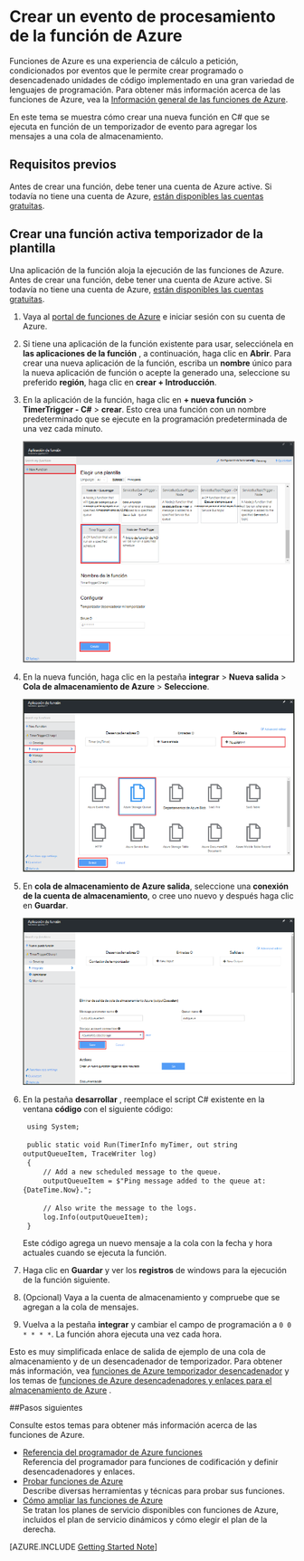 <properties
   pageTitle="Crear un evento en función de procesamiento | Microsoft Azure"
   description="Use funciones de Azure crear una función de C# que se ejecuta de acuerdo con un temporizador de evento."
   services="functions"
   documentationCenter="na"
   authors="ggailey777"
   manager="erikre"
   editor=""
   tags=""
   />

<tags
   ms.service="functions"
   ms.devlang="multiple"
   ms.topic="get-started-article"
   ms.tgt_pltfrm="multiple"
   ms.workload="na"
   ms.date="09/25/2016"
   ms.author="glenga"/>
   
# <a name="create-an-event-processing-azure-function"></a>Crear un evento de procesamiento de la función de Azure

Funciones de Azure es una experiencia de cálculo a petición, condicionados por eventos que le permite crear programado o desencadenado unidades de código implementado en una gran variedad de lenguajes de programación. Para obtener más información acerca de las funciones de Azure, vea la [Información general de las funciones de Azure](functions-overview.md).

En este tema se muestra cómo crear una nueva función en C# que se ejecuta en función de un temporizador de evento para agregar los mensajes a una cola de almacenamiento. 

## <a name="prerequisites"></a>Requisitos previos 

Antes de crear una función, debe tener una cuenta de Azure active. Si todavía no tiene una cuenta de Azure, [están disponibles las cuentas gratuitas](https://azure.microsoft.com/free/).

## <a name="create-a-timer-triggered-function-from-the-template"></a>Crear una función activa temporizador de la plantilla

Una aplicación de la función aloja la ejecución de las funciones de Azure. Antes de crear una función, debe tener una cuenta de Azure active. Si todavía no tiene una cuenta de Azure, [están disponibles las cuentas gratuitas](https://azure.microsoft.com/free/). 

1. Vaya al [portal de funciones de Azure](https://functions.azure.com/signin) e iniciar sesión con su cuenta de Azure.

2. Si tiene una aplicación de la función existente para usar, selecciónela en **las aplicaciones de la función** , a continuación, haga clic en **Abrir**. Para crear una nueva aplicación de la función, escriba un **nombre** único para la nueva aplicación de función o acepte la generado una, seleccione su preferido **región**, haga clic en **crear + Introducción**. 

3. En la aplicación de la función, haga clic en **+ nueva función** > **TimerTrigger - C#** > **crear**. Esto crea una función con un nombre predeterminado que se ejecute en la programación predeterminada de una vez cada minuto. 

    ![Cree una nueva función cronómetro desencadenadas](./media/functions-create-an-event-processing-function/functions-create-new-timer-trigger.png)

4. En la nueva función, haga clic en la pestaña **integrar** > **Nueva salida** > **Cola de almacenamiento de Azure** > **Seleccione**.

    ![Cree una nueva función cronómetro desencadenadas](./media/functions-create-an-event-processing-function/functions-create-storage-queue-output-binding.png)

5. En **cola de almacenamiento de Azure salida**, seleccione una **conexión de la cuenta de almacenamiento**, o cree uno nuevo y después haga clic en **Guardar**. 

    ![Cree una nueva función cronómetro desencadenadas](./media/functions-create-an-event-processing-function/functions-create-storage-queue-output-binding-2.png)

6. En la pestaña **desarrollar** , reemplace el script C# existente en la ventana **código** con el siguiente código:

        using System;
        
        public static void Run(TimerInfo myTimer, out string outputQueueItem, TraceWriter log)
        {
            // Add a new scheduled message to the queue.
            outputQueueItem = $"Ping message added to the queue at: {DateTime.Now}.";
            
            // Also write the message to the logs.
            log.Info(outputQueueItem);
        }

    Este código agrega un nuevo mensaje a la cola con la fecha y hora actuales cuando se ejecuta la función.

7. Haga clic en **Guardar** y ver los **registros** de windows para la ejecución de la función siguiente.

8. (Opcional) Vaya a la cuenta de almacenamiento y compruebe que se agregan a la cola de mensajes.

9. Vuelva a la pestaña **integrar** y cambiar el campo de programación a `0 0 * * * *`. La función ahora ejecuta una vez cada hora. 

Esto es muy simplificada enlace de salida de ejemplo de una cola de almacenamiento y de un desencadenador de temporizador. Para obtener más información, vea [funciones de Azure temporizador desencadenador](functions-bindings-timer.md) y los temas de [funciones de Azure desencadenadores y enlaces para el almacenamiento de Azure](functions-bindings-storage.md) .

##<a name="next-steps"></a>Pasos siguientes

Consulte estos temas para obtener más información acerca de las funciones de Azure.

+ [Referencia del programador de Azure funciones](functions-reference.md)  
Referencia del programador para funciones de codificación y definir desencadenadores y enlaces.
+ [Probar funciones de Azure](functions-test-a-function.md)  
Describe diversas herramientas y técnicas para probar sus funciones.
+ [Cómo ampliar las funciones de Azure](functions-scale.md)  
Se tratan los planes de servicio disponibles con funciones de Azure, incluidos el plan de servicio dinámicos y cómo elegir el plan de la derecha.  

[AZURE.INCLUDE [Getting Started Note](../../includes/functions-get-help.md)]
